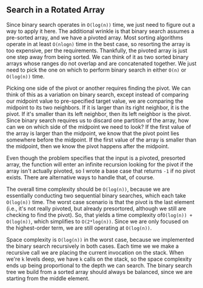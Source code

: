## Search in a Rotated Array
Since binary search operates in `O(log(n))` time, we just need to figure out a way to apply it here. The additional wrinkle is that binary search assumes a pre-sorted array, and we have a pivoted array. Most sorting algorithms operate in at least `O(nlogn)` time in the best case, so resorting the array is too expensive, per the requirements. Thankfully, the pivoted array is just one step away from being sorted. We can think of it as two sorted binary arrays whose ranges do not overlap and are concatenated together. We just need to pick the one on which to perform binary search in either `O(n)` or `O(log(n))` time.

Picking one side of the pivot or another requires finding the pivot. We can think of this as a variation on binary search, except instead of comparing our midpoint value to pre-specified target value, we are comparing the midpoint to its two neighbors. If it is larger than its right neighbor, it is the pivot. If it's smaller than its left neighbor, then its left neighbor is the pivot. Since binary search requires us to discard one partition of the array, how can we on which side of the midpoint we need to look? If the first value of the array is larger than the midpoint, we know that the pivot point lies somewhere before the midpoint. If the first value of the array is smaller than the midpoint, then we know the pivot happens after the midpoint.

Even though the problem specifies that the input is a pivoted, presorted array, the function will enter an infinite recursion looking for the pivot if the array isn't actually pivoted, so I wrote a base case that returns `-1` if no pivot exists. There are alternative ways to handle that, of course.

The overall time complexity should be `O(log(n))`, because we are essentially conducting two sequential binary searches, which each take `O(log(n))` time. The worst case scenario is that the pivot is the last element (i.e., it's not really pivoted, but already presortored, although we still are checking to find the pivot).  So, that yields a time complexity of`O(log(n)) + O(log(n))`, which simplifies to `O(2*log(n))`. Since we are only focused on the highest-order term, we are still operating at `O(log(n))`.

Space complexity is `O(log(n))` in the worst case, because we implemented the binary search recursively in both cases. Each time we we make a recursive call we are placing the current invocation on the stack. When we're `k` levels deep, we have `k` calls on the stack, so the space complexity ends up being proportional to the depth we can search. The binary search tree we build from a sorted array should always be balanced, since we are starting from the middle element.

